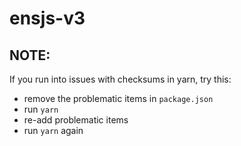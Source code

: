 # ensjs-v3

## NOTE:

If you run into issues with checksums in yarn, try this:

- remove the problematic items in `package.json`
- run `yarn`
- re-add problematic items
- run `yarn` again
